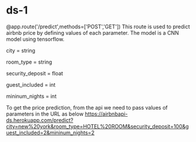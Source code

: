 # ds-1
@app.route('/predict',methods=['POST','GET']) This route is used to predict airbnb price by defining values of each parameter. The model is a CNN model using tensorflow.

city = string

room_type = string


security_deposit = float

guest_included = int


mininum_nights = int




To get the price prediction, from the api we need to pass values of parameters in the URL as below
https://airbnbapi-ds.herokuapp.com/predict?city=new%20york&room_type=HOTEL%20ROOM&security_deposit=100&guest_included=2&mininum_nights=2
